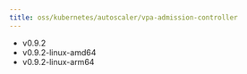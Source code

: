 ```yaml
---
title: oss/kubernetes/autoscaler/vpa-admission-controller
---
```

- v0.9.2
- v0.9.2-linux-amd64
- v0.9.2-linux-arm64
